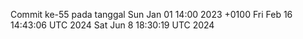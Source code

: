Commit ke-55 pada tanggal Sun Jan 01 14:00 2023 +0100
Fri Feb 16 14:43:06 UTC 2024
Sat Jun  8 18:30:19 UTC 2024
